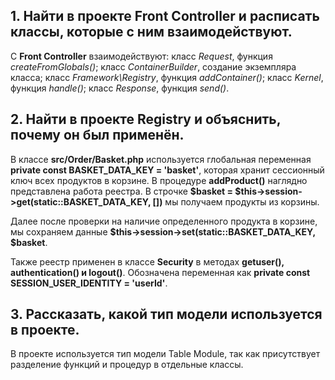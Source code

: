 ## 1. Найти в проекте Front Controller и расписать классы, которые с ним взаимодействуют.

С **Front Controller** взаимодействуют:
класс *Request*, функция *createFromGlobals()*;
класс *ContainerBuilder*, создание экземпляра класса;
класс *Framework\Registry*, функция *addContainer()*;
класс *Kernel*, функция *handle()*;
класс *Response*, функция *send()*.

## 2. Найти в проекте Registry и объяснить, почему он был применён.

В классе **src/Order/Basket.php** используется глобальная переменная **private const BASKET_DATA_KEY = 'basket'**,
которая хранит сессионный ключ всех продуктов в корзине.
В процедуре **addProduct()** наглядно представлена работа реестра.
В строчке **$basket = $this->session->get(static::BASKET_DATA_KEY, [])** мы получаем продукты из корзины. 

Далее после проверки на наличие определенного продукта в корзине, мы сохраняем данные **$this->session->set(static::BASKET_DATA_KEY, $basket**.

Также реестр применен в классе **Security** в методах **getuser(), authentication() и logout()**.
Обозначена переменная как **private const SESSION_USER_IDENTITY = 'userId'**.

## 3. Рассказать, какой тип модели используется в проекте.

В проекте используется тип модели Table Module, так как присутствует разделение функций и процедур в отдельные классы.
